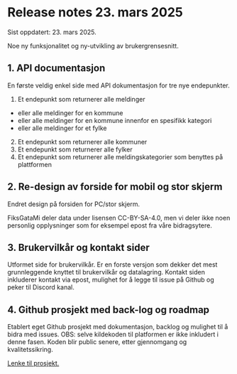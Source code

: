 # Release notes 23. mars 2025
Sist oppdatert: 23. mars 2025.

Noe ny funksjonalitet og ny-utvikling av brukergrensesnitt. 

## 1. API documentasjon
En første veldig enkel side med API dokumentasjon for tre nye endepunkter. 

1. Et endepunkt som returnerer alle meldinger
- eller alle meldinger for en kommune
- eller alle meldinger for en kommune innenfor en spesifikk kategori
- eller alle meldinger for et fylke
2. Et endepunkt som returnerer alle kommuner
3. Et endepunkt som returnerer alle fylker
4. Et endepunkt som returnerer alle meldingskategorier som benyttes på plattformen


## 2. Re-design av forside for mobil og stor skjerm
Endret design på forsiden for PC/stor skjerm. 

FiksGataMi deler data under lisensen CC-BY-SA-4.0, men vi deler ikke noen personlig opplysninger som for eksempel epost fra våre bidragsytere. 

## 3. Brukervilkår og kontakt sider
Utformet side for brukervilkår. Er en forste versjon som dekker det mest grunnleggende knyttet til brukervilkår og datalagring. 
Kontakt siden inkluderer kontakt via epost, mulighet for å legge til issue på Github og peker til Discord kanal. 

## 4. Github prosjekt med back-log og roadmap
Etablert eget Github prosjekt med dokumentasjon, backlog og mulighet til å bidra med issues. OBS: selve kildekoden til platformen er ikke inkludert i denne fasen. Koden blir public senere, etter gjennomgang og kvalitetssikring. 

[Lenke til prosjekt.](https://github.com) 



